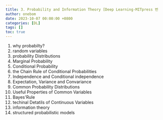 ```yaml
---
title: 3. Probability and Information Theory [Deep Learning-MITpress 번역본]
author: onebom
date: 2023-10-07 00:00:00 +0800
categories: [DL]
tags: []
toc: true
---
```


1. why probabilty?
2. random variables
3. probability Distributions
4. Marginal Probability
5. Conditional Probability
6. the Chain Rule of Conditional Probabilities
7. Independence and Conditional independence
8. Expectation, Variance and Convariance
9. Common Probability Distributions
10. Useful Properties of Common Variables
11. Bayes'Rule
12. techinal Detatils of Continuous Variables
13. information theory
14. structured probabilistic models

